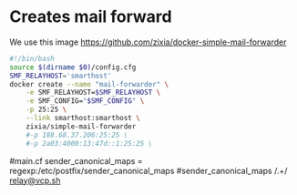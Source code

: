 # Creates mail forward
We use this image https://github.com/zixia/docker-simple-mail-forwarder

```` bash
#!/bin/bash
source $(dirname $0)/config.cfg
SMF_RELAYHOST='smarthost'
docker create --name "mail-forwarder" \
    -e SMF_RELAYHOST=$SMF_RELAYHOST \
    -e SMF_CONFIG="$SMF_CONFIG" \
    -p 25:25 \
    --link smarthost:smarthost \
    zixia/simple-mail-forwarder
    #-p 188.68.37.206:25:25 \
    #-p 2a03:4000:13:47d::1:25:25 \
````

#main.cf
sender_canonical_maps = regexp:/etc/postfix/sender_canonical_maps
#sender_canonical_maps
/.+/  relay@vcp.sh
